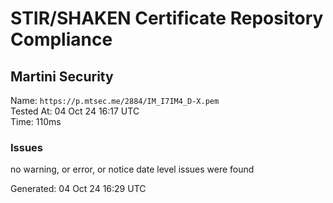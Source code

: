 # STIR/SHAKEN Certificate Repository Compliance

## Martini Security

Name: `https://p.mtsec.me/2884/IM_I7IM4_D-X.pem`\
Tested At: 04 Oct 24 16:17 UTC\
Time: 110ms

### Issues

no warning, or error, or notice date level issues were found

Generated: 04 Oct 24 16:29 UTC